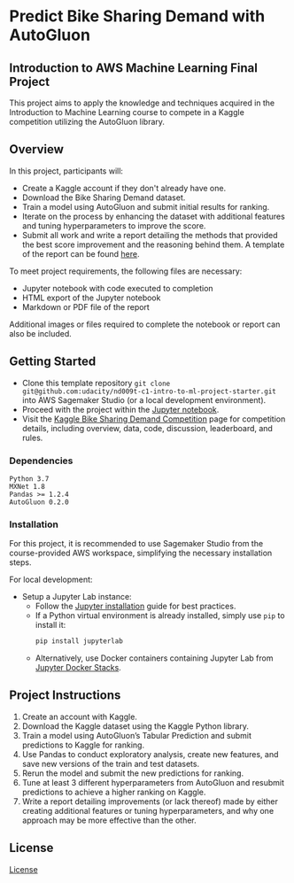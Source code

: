 # Predict Bike Sharing Demand with AutoGluon

## Introduction to AWS Machine Learning Final Project

This project aims to apply the knowledge and techniques acquired in the Introduction to Machine Learning course to compete in a Kaggle competition utilizing the AutoGluon library.

## Overview
In this project, participants will:
- Create a Kaggle account if they don't already have one.
- Download the Bike Sharing Demand dataset.
- Train a model using AutoGluon and submit initial results for ranking.
- Iterate on the process by enhancing the dataset with additional features and tuning hyperparameters to improve the score.
- Submit all work and write a report detailing the methods that provided the best score improvement and the reasoning behind them. A template of the report can be found [here](report-template.md).

To meet project requirements, the following files are necessary:
- Jupyter notebook with code executed to completion
- HTML export of the Jupyter notebook
- Markdown or PDF file of the report

Additional images or files required to complete the notebook or report can also be included.

## Getting Started
- Clone this template repository `git clone git@github.com:udacity/nd009t-c1-intro-to-ml-project-starter.git` into AWS Sagemaker Studio (or a local development environment).
- Proceed with the project within the [Jupyter notebook](project-template.ipynb).
- Visit the [Kaggle Bike Sharing Demand Competition](https://www.kaggle.com/c/bike-sharing-demand) page for competition details, including overview, data, code, discussion, leaderboard, and rules.

### Dependencies
```plaintext
Python 3.7
MXNet 1.8
Pandas >= 1.2.4
AutoGluon 0.2.0 
```

### Installation
For this project, it is recommended to use Sagemaker Studio from the course-provided AWS workspace, simplifying the necessary installation steps.

For local development:
- Setup a Jupyter Lab instance:
  - Follow the [Jupyter installation](https://jupyter.org/install.html) guide for best practices.
  - If a Python virtual environment is already installed, simply use `pip` to install it:
    ```bash
    pip install jupyterlab
    ```
  - Alternatively, use Docker containers containing Jupyter Lab from [Jupyter Docker Stacks](https://jupyter-docker-stacks.readthedocs.io/en/latest/index.html).

## Project Instructions
1. Create an account with Kaggle.
2. Download the Kaggle dataset using the Kaggle Python library.
3. Train a model using AutoGluon’s Tabular Prediction and submit predictions to Kaggle for ranking.
4. Use Pandas to conduct exploratory analysis, create new features, and save new versions of the train and test datasets.
5. Rerun the model and submit the new predictions for ranking.
6. Tune at least 3 different hyperparameters from AutoGluon and resubmit predictions to achieve a higher ranking on Kaggle.
7. Write a report detailing improvements (or lack thereof) made by either creating additional features or tuning hyperparameters, and why one approach may be more effective than the other.

## License
[License](LICENSE.txt)